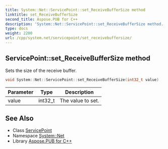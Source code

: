 ```yaml
---
title: System::Net::ServicePoint::set_ReceiveBufferSize method
linktitle: set_ReceiveBufferSize
second_title: Aspose.PUB for C++
description: 'System::Net::ServicePoint::set_ReceiveBufferSize method. Sets the size of the receive buffer in C++.'
type: docs
weight: 2200
url: /cpp/system.net/servicepoint/set_receivebuffersize/
---
```

## ServicePoint::set_ReceiveBufferSize method


Sets the size of the receive buffer.

```cpp
void System::Net::ServicePoint::set_ReceiveBufferSize(int32_t value)
```


| Parameter | Type | Description |
| --- | --- | --- |
| value | int32_t | The value to set. |

## See Also

* Class [ServicePoint](../)
* Namespace [System::Net](../../)
* Library [Aspose.PUB for C++](../../../)
